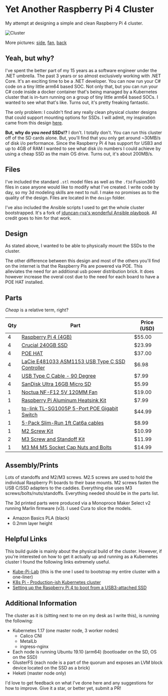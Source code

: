 # Yet Another Raspberry Pi 4 Cluster

My attempt at designing a simple and clean Raspberry Pi 4 cluster.

![Cluster](https://i.imgur.com/d3dpUfE.jpg)

More pictures: [side](https://i.imgur.com/c2pA6ft.jpg), [fan](https://i.imgur.com/MvKaNwb.jpg), [back](https://i.imgur.com/nm6leMx.jpg)

## Yeah, but why?

I've spent the better part of my 15 years as a software engineer under the .NET umbrella. The past 3 years or so almost exclusively working with .NET Core. It's an exciting time to be a .NET developer. You can now run your C# code on a tiny little arm64 based SOC. Not only that, but you can run your C# code inside a docker container that's being managed by a Kubernetes cluster that is in-turn running on a group of tiny little arm64 based SOCs. I wanted to see what that's like. Turns out, it's pretty freaking fantastic. 

The only problem: I couldn't find any really clean physical cluster designs that could support mounting options for SSDs. I will admit, my inspiration came from this design [here](https://www.thingiverse.com/thing:3858968). 

**But, why do you *need* SSDs!?** I don't. I totally don't. You can run this cluster off of the SD cards alone. But, you'll find that you only get around ~30MB/s of disk i/o performance. Since the Raspberry Pi 4 has support for USB3 and up to 4GB of RAM I wanted to see what disk i/o numbers I could achieve by using a cheap SSD as the main OS drive. Turns out, it's about 200MB/s.

## Files

I've included the standard `.stl` model files as well as the `.f3d` Fusion360 files in case anyone would like to modify what I've created. I write code by day, so my 3d modeling skills are next to null. I make no promises as to the quality of the design. Files are located in the `design` folder.

I've also included the Ansible scripts I used to get the whole cluster bootstrapped. It's a fork of [jduncan-rva's wonderful Ansible playbook](https://github.com/jduncan-rva/kube-pi-lab). All credit goes to him for that work.

## Design

As stated above, I wanted to be able to physically mount the SSDs to the cluster.

The other difference between this design and most of the others you'll find on the internet is that the Raspberry Pis are powered via POE. This alleviates the need for an additional usb power distribution brick. It does however increase the overal cost due to the need for each board to have a POE HAT installed.

## Parts

*Cheap* is a relative term, right?

| Qty | Part | Price (USD)
--- | --- | ---
4 | [Raspberry Pi 4 (4GB)](https://www.canakit.com/raspberry-pi-4-4gb.html?cid=usd&src=raspberrypi) | $55.00
4 | [Crucial 240GB SSD](https://www.amazon.com/gp/product/B07G3YNLJB/ref=ppx_yo_dt_b_asin_title_o00_s01?ie=UTF8&psc=1) | $23.99
4 | [POE HAT](https://navolabs.com/product/raspberry-pi-4-and-3-micro-poe-hat/) | $37.00
4 | [LaCie E481033 ASM1153 USB Type C SSD Controller](https://www.ebay.com/itm/LaCie-E481033-ASM-1153-REV-A0-2-5-SATA-HDD-USB-Type-C-Controller-PCB/372685968219?ssPageName=STRK%3AMEBIDX%3AIT&_trksid=p2057872.m2749.l2649) | $6.98
4 | [USB Type C Cable - 90 Degree](https://www.amazon.com/gp/product/B07LBG18W6/) | $7.99
4 | [SanDisk Ultra 16GB Micro SD](https://www.amazon.com/gp/product/B073K14CVB) | $5.99
1 | [Noctua NF-F12 5V 120MM Fan](https://www.amazon.com/gp/product/B07DXLV5Z6) | $19.00
1 | [Raspberry Pi Aluminum Heatsink Kit](https://www.amazon.com/gp/product/B07217N5LS) | $7.99
1 | [tp-link TL-SG1005P 5-Port POE Gigabit Switch](https://www.amazon.com/TP-Link-Compliant-Shielded-Optimization-TL-SG1005P/dp/B076HZFY3F) | $44.99
1 | [5-Pack Slim-Run 1ft Cat6a cables](https://www.amazon.com/gp/product/B01BGV2C7U) | $8.99
1 | [M2 Screw Kit](https://www.amazon.com/gp/product/B07NKNCM8Q) | $10.99
2 | [M3 Screw and Standoff Kit](https://www.amazon.com/gp/product/B01HDR72Q2) | $11.99
1 | [M3 M4 M5 Socket Cap Nuts and Bolts](https://www.amazon.com/gp/product/B071XNBGRQ) | $14.99

## Assembly/Prints

Lots of standoffs and M2/M3 screws. M2.5 screws are used to hold the individual Raspberry Pi boards to their base mounts. M2 screws fasten the USB C/SSD adapters to the caddies. Everything else uses M3 screws/bolts/nuts/standoffs. Everything needed should be in the parts list.

The 3d printed parts were produced via a Monoproce Maker Select v2 running Marlin firmware (v3). I used Cura to slice the models. 

* Amazon Basics PLA (black)
* 0.2mm layer height

## Helpful Links

This build guide is mainly about the physical build of the cluster. However, if you're interested on how to get it actually up and running as a Kubernetes cluster I found the following links extremely useful.

* [Kube-Pi-Lab](https://github.com/jduncan-rva/kube-pi-lab) (this is the one I used to bootstrap my entire cluster with a one-liner)
* [K8s Pi - Production-ish Kubernetes cluster](https://github.com/ljfranklin/k8s-pi)
* [Setting up the Raspberry Pi 4 to boot from a USB3-attached SSD](https://jamesachambers.com/raspberry-pi-4-usb-boot-config-guide-for-ssd-flash-drives/)

## Additional Information

The cluster as it is (sitting next to me on my desk as I write this), is running the following:

* Kubernetes 1.17 (one master node, 3 worker nodes)
    * Calico CNI
    * MetalLb
    * ingress-nginx
* Each node is running Ubuntu 19.10 (arm64) (bootloader on the SD, OS on the SSD)
* GlusterFS (each node is a part of the quorum and exposes an LVM block device located on the SSD as a brick)
* Heketi (master node only)


I'd love to get feedback on what I've done here and any suggestions for how to improve. Give it a star, or better yet, submit a PR!

















